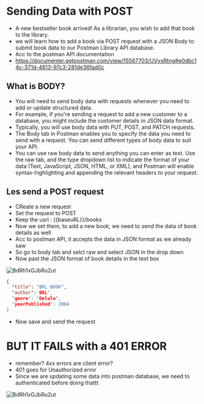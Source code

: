 # Sending Data with POST
* A new bestseller book arrived! As a librarian, you wish to add that book to the library.
*  we will learn how to add a book via POST request with a JSON Body to submit book data to our Postman Library API database.
*  Acc to the postman API documentation
*  https://documenter.getpostman.com/view/15567703/UVyxRtng#e0dbc14c-371d-4813-97c3-281de36fad0c

## What is BODY?
* You will need to send body data with requests whenever you need to add or update structured data.
* For example, if you're sending a request to add a new customer to a database, you might include the customer details in JSON data format.
* Typically, you will use body data with PUT, POST, and PATCH requests.
* The Body tab in Postman enables you to specify the data you need to send with a request. You can send different types of body data to suit your API.
* You can use raw body data to send anything you can enter as text. Use the raw tab, and the type dropdown list to indicate the format of your data (Text, JavaScript, JSON, HTML, or XML), and Postman will enable syntax-highlighting and appending the relevant headers to your request.

## Les send a POST request
* CReate a new request
* Set the request to POST
* Keep the usrl : {{baseuRL}}/books
* Now we set them, to add a new book, we need to send the data of book details as well
* Acc to postman API, it accepts the data in JSON format as we already saw
* So go to body tab and selct raw and select JSON in the drop down
* Now past the JSON format of book details in the text box

![BdRh1xGJbRu2ut](https://github.com/user-attachments/assets/3c073665-0496-4e99-ada4-0bf3808e22bf)




```json
{
  "title": "BRL BOOK",
  "author": BRL",
  "genre": "Delulu",
  "yearPublished": 2004
}
```
* Now save and send the request

# BUT IT FAILS with a 401 ERROR
* remember? 4xx errors are client error?
* 401 goes for Unauthorized error
* Since we are updating some data into postman database, we need to authenticated before doing thattt



![BdRh1xGJbRu2ut](https://github.com/user-attachments/assets/0af2a83f-6833-4302-a130-d28c31c552c4)



